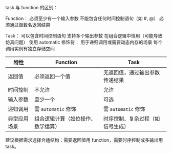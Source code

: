 task 与 function 的区别：

​​Function​​：
必须至少有一个输入参数
不能包含任何时间控制语句（如 #, @）
必须通过函数名返回结果

​​Task​​：
可以包含时间控制语句
支持多个输出参数
在组合逻辑中慎用（可能导致仿真问题）
使用 automatic 修饰符：
用于递归调用或需要动态内存的场景
每个调用实例有独立存储空间

| 特性         | Function                      | Task                          |
|--------------|-------------------------------|-------------------------------|
| 返回值       | 必须返回一个值                | 无返回值，通过输出参数传递结果 |
| 时间控制     | 不允许                        | 允许                          |
| 输入参数     | 至少一个                      | 可选                          |
| 递归调用     | 需 `automatic` 修饰           | 需 `automatic` 修饰           |
| 典型应用场景 | 组合逻辑计算（如位操作、数学运算） | 时序控制、复杂过程（如信号生成） |

建议根据需求选择合适结构：需要返回值用 function，需要时序控制或多输出用 task。